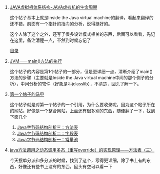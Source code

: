 1. [JAVA虚拟机体系结构-JAVA虚拟机的生命周期](https://www.cnblogs.com/java-my-life/archive/2012/08/01/2615221.html)
    
    这个帖子基本上就是Inside the Java virtual machine的翻译，看起来翻译的还不错，前面有一个指针的指向的分析，说得挺好的。
    
    这个人除了这个之外，还写了很多设计模式相关的东西，后面可以看看，先记在这里，备注清楚一点，不然到时候忘记了
    
    [目录](https://www.cnblogs.com/java-my-life/p/)

2. [JVM——main()方法的执行](https://blog.csdn.net/thomescai/article/details/7317890?utm_source=tuicool&utm_medium=referral)
    
    这个帖子的内容是第1个帖子的一部分，但是更详细一点，清晰介绍了main()方法的步骤（主要就是Inside the Java virtual machine中间的那个例子的分析），中间分析的软件（好象是叫jclasslib），不清楚，回头了解一下。
    
3. [第一个帖子的马甲](http://www.importnew.com/17455.html)

    这个帖子就是对第一个帖子的一个引用，为什么要收录呢，因为这个帖子所在的网站，好像是一个整合网站，上面还有很多别的东西，随便翻了一下，找到下面几个
    
    1. [Java字节码结构剖析三：方法表](http://www.importnew.com/30521.html)
    2. [Java字节码结构剖析二：字段表](http://www.importnew.com/30505.html)
    3. [Java字节码结构剖析一：常量池](http://www.importnew.com/30461.html)

4. [java方法调用之动态调用多态（重写override）的实现原理——方法表（三）](https://blog.csdn.net/fan2012huan/article/details/51007517)

    今天搜单分派和多分派的时候，找到了这个，写得更详细，除了书上有的东西，好像还有些书上没有的东西，回头有空可以看一下